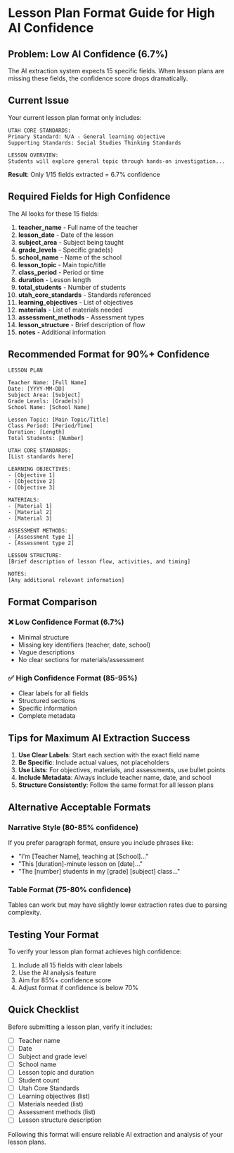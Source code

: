 # Lesson Plan Format Guide for High AI Confidence

## Problem: Low AI Confidence (6.7%)

The AI extraction system expects 15 specific fields. When lesson plans are missing these fields, the confidence score drops dramatically.

## Current Issue

Your current lesson plan format only includes:
```
UTAH CORE STANDARDS:
Primary Standard: N/A - General learning objective
Supporting Standards: Social Studies Thinking Standards

LESSON OVERVIEW:
Students will explore general topic through hands-on investigation...
```

**Result**: Only 1/15 fields extracted = 6.7% confidence

## Required Fields for High Confidence

The AI looks for these 15 fields:

1. **teacher_name** - Full name of the teacher
2. **lesson_date** - Date of the lesson
3. **subject_area** - Subject being taught
4. **grade_levels** - Specific grade(s)
5. **school_name** - Name of the school
6. **lesson_topic** - Main topic/title
7. **class_period** - Period or time
8. **duration** - Lesson length
9. **total_students** - Number of students
10. **utah_core_standards** - Standards referenced
11. **learning_objectives** - List of objectives
12. **materials** - List of materials needed
13. **assessment_methods** - Assessment types
14. **lesson_structure** - Brief description of flow
15. **notes** - Additional information

## Recommended Format for 90%+ Confidence

```
LESSON PLAN

Teacher Name: [Full Name]
Date: [YYYY-MM-DD]
Subject Area: [Subject]
Grade Levels: [Grade(s)]
School Name: [School Name]

Lesson Topic: [Main Topic/Title]
Class Period: [Period/Time]
Duration: [Length]
Total Students: [Number]

UTAH CORE STANDARDS:
[List standards here]

LEARNING OBJECTIVES:
- [Objective 1]
- [Objective 2]
- [Objective 3]

MATERIALS:
- [Material 1]
- [Material 2]
- [Material 3]

ASSESSMENT METHODS:
- [Assessment type 1]
- [Assessment type 2]

LESSON STRUCTURE:
[Brief description of lesson flow, activities, and timing]

NOTES:
[Any additional relevant information]
```

## Format Comparison

### ❌ Low Confidence Format (6.7%)
- Minimal structure
- Missing key identifiers (teacher, date, school)
- Vague descriptions
- No clear sections for materials/assessment

### ✅ High Confidence Format (85-95%)
- Clear labels for all fields
- Structured sections
- Specific information
- Complete metadata

## Tips for Maximum AI Extraction Success

1. **Use Clear Labels**: Start each section with the exact field name
2. **Be Specific**: Include actual values, not placeholders
3. **Use Lists**: For objectives, materials, and assessments, use bullet points
4. **Include Metadata**: Always include teacher name, date, and school
5. **Structure Consistently**: Follow the same format for all lesson plans

## Alternative Acceptable Formats

### Narrative Style (80-85% confidence)
If you prefer paragraph format, ensure you include phrases like:
- "I'm [Teacher Name], teaching at [School]..."
- "This [duration]-minute lesson on [date]..."
- "The [number] students in my [grade] [subject] class..."

### Table Format (75-80% confidence)
Tables can work but may have slightly lower extraction rates due to parsing complexity.

## Testing Your Format

To verify your lesson plan format achieves high confidence:

1. Include all 15 fields with clear labels
2. Use the AI analysis feature
3. Aim for 85%+ confidence score
4. Adjust format if confidence is below 70%

## Quick Checklist

Before submitting a lesson plan, verify it includes:

- [ ] Teacher name
- [ ] Date
- [ ] Subject and grade level
- [ ] School name
- [ ] Lesson topic and duration
- [ ] Student count
- [ ] Utah Core Standards
- [ ] Learning objectives (list)
- [ ] Materials needed (list)
- [ ] Assessment methods (list)
- [ ] Lesson structure description

Following this format will ensure reliable AI extraction and analysis of your lesson plans.
